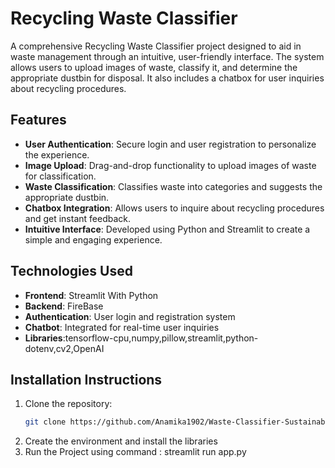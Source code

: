 # Recycling Waste Classifier

A comprehensive Recycling Waste Classifier project designed to aid in waste management through an intuitive, user-friendly interface. The system allows users to upload images of waste, classify it, and determine the appropriate dustbin for disposal. It also includes a chatbox for user inquiries about recycling procedures.

## Features

- **User Authentication**: Secure login and user registration to personalize the experience.
- **Image Upload**: Drag-and-drop functionality to upload images of waste for classification.
- **Waste Classification**: Classifies waste into categories and suggests the appropriate dustbin.
- **Chatbox Integration**: Allows users to inquire about recycling procedures and get instant feedback.
- **Intuitive Interface**: Developed using Python and Streamlit to create a simple and engaging experience.

## Technologies Used

- **Frontend**: Streamlit With Python
- **Backend**: FireBase
- **Authentication**: User login and registration system
- **Chatbot**: Integrated for real-time user inquiries
- **Libraries**:tensorflow-cpu,numpy,pillow,streamlit,python-dotenv,cv2,OpenAI


## Installation Instructions

1. Clone the repository:
   ```bash
   git clone https://github.com/Anamika1902/Waste-Classifier-Sustainability-App-main.git
2. Create the environment and install the libraries 
3. Run the Project using command : streamlit run app.py
